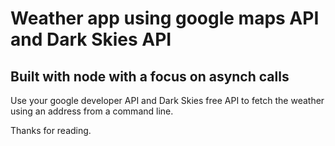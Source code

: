 <h1>Weather app using google maps API and Dark Skies API </h1>
<h2>Built with node with a focus on asynch calls</h2>

Use your google developer API and Dark Skies free API to fetch the weather using an address from a command line.

Thanks for reading.
